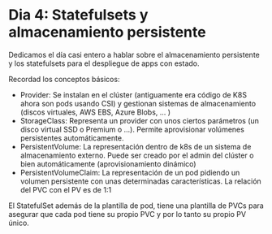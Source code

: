 # Dia 4: Statefulsets y almacenamiento persistente

Dedicamos el día casi entero a hablar sobre el almacenamiento persistente y los statefulsets para el despliegue de apps con estado.

Recordad los conceptos básicos:

- Provider: Se instalan en el clúster (antiguamente era código de K8S ahora son pods usando CSI) y gestionan sistemas de almacenamiento (discos virtuales, AWS EBS, Azure Blobs, ... )
- StorageClass: Representa un provider con unos ciertos parámetros (un disco virtual SSD o Premium o ...). Permite aprovisionar volúmenes persistentes automáticamente.
- PersistentVolume: La representación dentro de k8s de un sistema de almacenamiento externo. Puede ser creado por el admin del clúster o bien automáticamente (aprovisionamiento dinámico)
- PersistentVolumeClaim: La representación de un pod pidiendo un volumen persistente con unas determinadas características. La relación del PVC con el PV es de 1:1

El StatefulSet además de la plantilla de pod, tiene una plantilla de PVCs para asegurar que cada pod tiene su propio PVC y por lo tanto su propio PV único.
